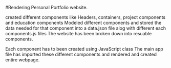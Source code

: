 #Rendering Personal Portfolio website.

created  different components like Headers, containers, project components and education components
Modeled  different components and stored the  data needed for that component into a data.json file alog with different each components.js files
The website has been  broken down into resuable components.

Each component has to been  created using  JavaScript class 
The main app file has imported  these different components and rendered  and  created  entire webpage.
